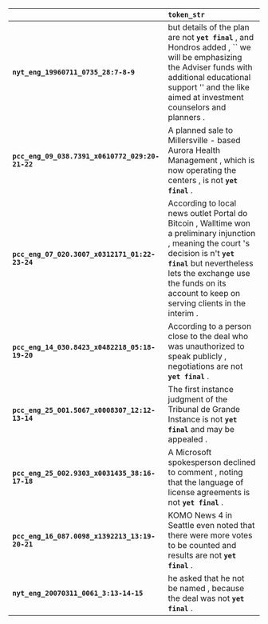 |                                                 | `token_str`                                                                                                                                                                                                                                                 |
|:------------------------------------------------|:------------------------------------------------------------------------------------------------------------------------------------------------------------------------------------------------------------------------------------------------------------|
| **`nyt_eng_19960711_0735_28:7-8-9`**            | but details of the plan are not __`yet final`__ , and Hondros added , `` we will be emphasizing the Adviser funds with additional educational support '' and the like aimed at investment counselors and planners .                                         |
| **`pcc_eng_09_038.7391_x0610772_029:20-21-22`** | A planned sale to Millersville - based Aurora Health Management , which is now operating the centers , is not __`yet final`__ .                                                                                                                             |
| **`pcc_eng_07_020.3007_x0312171_01:22-23-24`**  | According to local news outlet Portal do Bitcoin , Walltime won a preliminary injunction , meaning the court 's decision is n't __`yet final`__ but nevertheless lets the exchange use the funds on its account to keep on serving clients in the interim . |
| **`pcc_eng_14_030.8423_x0482218_05:18-19-20`**  | According to a person close to the deal who was unauthorized to speak publicly , negotiations are not __`yet final`__ .                                                                                                                                     |
| **`pcc_eng_25_001.5067_x0008307_12:12-13-14`**  | The first instance judgment of the Tribunal de Grande Instance is not __`yet final`__ and may be appealed .                                                                                                                                                 |
| **`pcc_eng_25_002.9303_x0031435_38:16-17-18`**  | A Microsoft spokesperson declined to comment , noting that the language of license agreements is not __`yet final`__ .                                                                                                                                      |
| **`pcc_eng_16_087.0098_x1392213_13:19-20-21`**  | KOMO News 4 in Seattle even noted that there were more votes to be counted and results are not __`yet final`__ .                                                                                                                                            |
| **`nyt_eng_20070311_0061_3:13-14-15`**          | he asked that he not be named , because the deal was not __`yet final`__ .                                                                                                                                                                                  |